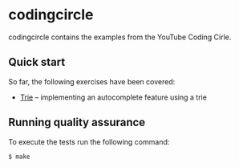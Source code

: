 # codingcircle

codingcircle contains the examples from the YouTube Coding Cirle.

## Quick start

So far, the following exercises have been covered:

- [Trie](./trie/) – implementing an autocomplete feature using a trie

## Running quality assurance

To execute the tests run the following command:

```shell
$ make
```
